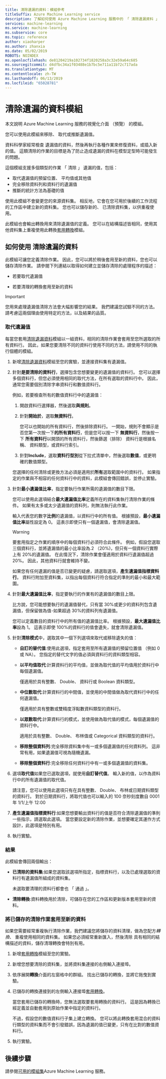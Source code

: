 ```yaml
---
title: 清除遺漏的資料：模組參考
titleSuffix: Azure Machine Learning service
description: 了解如何使用 Azure Machine Learning 服務中的 「 清除遺漏資料 」 模組，來移除、 取代或推斷遺漏值。
services: machine-learning
ms.service: machine-learning
ms.subservice: core
ms.topic: reference
author: xiaoharper
ms.author: zhanxia
ms.date: 05/02/2019
ROBOTS: NOINDEX
ms.openlocfilehash: de81204219a102734f1820258a3c32e59a64c685
ms.sourcegitcommit: d4dfbc34a1f03488e1b7bc5e711a11b72c717ada
ms.translationtype: MT
ms.contentlocale: zh-TW
ms.lasthandoff: 06/13/2019
ms.locfileid: "65028781"
---
```

# <a name="clean-missing-data-module"></a>清除遺漏的資料模組

本文說明 Azure Machine Learning 服務的視覺化介面 （預覽） 的模組。

您可以使用此模組來移除、 取代或推斷遺漏值。 

資料科學家經常檢查 遺漏值的資料，然後再執行各種作業來修復資料，或插入新的值。 這類清除的作業的目標是為了防止造成遺漏的資料在模型定型時可能發生的問題。 

這個模組支援多個類型的作業 「 清除 」 遺漏的值，包括：

+ 取代遺漏值的預留位置、 平均值或其他值
+ 完全移除資料列和資料行的遺漏值
+ 推斷的統計方法為基礎的值


使用此模組不會變更您的來源資料集。 相反地，它會在您可用於後續的工作流程的工作區中建立新的資料集。 您也可以儲存新的、 已清除資料集，以供重複使用。

此模組也會輸出轉換用來清除遺漏值的定義。 您可以在結構描述皆相同，使用其他資料集上重複使用此轉換[套用轉換](./apply-transformation.md)模組。  

## <a name="how-to-use-clean-missing-data"></a>如何使用 清除遺漏的資料

此模組可讓您定義清除作業。 因此，您可以將於稍後套用至新的資料，您也可以儲存清除作業。 請參閱下列連結以取得如何建立並儲存清除的處理程序的描述： 
 
+ 若要取代遺漏值
  
+ 若要清理的轉換套用至新的資料
 
> [!IMPORTANT]
> 您用來處理遺漏值清除方法會大幅影響您的結果。 我們建議您試驗不同的方法。 請考慮這兩個理由使用特定的方法，以及結果的品質。

### <a name="replace-missing-values"></a>取代遺漏值  

每當您套用[清除遺漏資料](./clean-missing-data.md)模組以一組資料，相同的清除作業會套用至您所選取的所有資料行。 因此，如果您要清除不同的資料行使用不同的方法，請使用不同的執行個體的模組。

1.  新增[清除遺漏資料](./clean-missing-data.md)模組至您的實驗，並連接資料集有遺漏值。  
  
2.  針對**是要清除的資料行**，選擇包含您想要變更的遺漏值的資料行。 您可以選擇多個資料行，但您必須使用相同的取代方法，在所有選取的資料行中。 因此，通常您需要個別清除字串資料行和數值資料行。

    例如，若要檢查所有的數值資料行中的遺漏值：

    1. 開啟資料行選擇器，然後選取**與規則**。
    2. 針對**開始於**，選取**無資料行**。

        您可以也開始的所有資料行，然後排除資料行。 一開始，規則不會顯示是否您第一次按一下**的所有資料行**，但是您可以按一下 **無資料行**，然後按一下 **所有資料行**以開頭的所有資料行，然後篩選（排除） 資料行是根據名稱、 資料類型，或資料行索引。

    3. 針對**Include**，選取**資料行型別**從下拉式清單中，然後選取**數值**，或更明確的數值類型。 
  
    您選擇的任何清除或更換方法必須是適用於**所有**選取範圍中的資料行。 如果指定的作業與不相容的任何資料行中的資料，此模組會傳回錯誤，並停止實驗。
  
3.  針對**最小遺漏值比率**，指定要執行作業所需的遺漏值的數目下限。  
  
    您可以使用此選項結合**最大遺漏值比率**定義所在的資料集執行清除作業的條件。 如果有太多或太少遺漏值的資料列，則無法執行此作業。 
  
    輸入代表您的數字**比例**的遺漏值，以資料行中的所有值。 根據預設，**最小遺漏值比率**屬性設定為 0。 這表示即使只有一個遺漏值，會清除遺漏值。 

    > [!WARNING]
    > 要套用指定之作業的順序中的每個資料行必須符合此條件。 例如，假設您選取三個資料行，並將遺漏值的最小比率設為.2 （20%)，但只有一個資料行實際上有 20%的遺漏值。 在此情況下，清除作業會僅適用於資料行遺漏值超過 20%。 因此，其他資料行就會維持不變。
    > 
    > 如果您有任何遺漏的值是否已變更的疑慮，請選取選項，**產生遺漏值指標資料行**。 資料行附加至資料集，以指出每個資料行符合指定的準則的最小和最大範圍。  
  
4. 針對**最大遺漏值比率**，指定要執行的作業有的遺漏值的數目上限。   
  
    比方說，您可能想要執行的遺漏值替代，只有當 30%或更少的資料列包含遺漏值，但保留做為值-如果超過 30%的資料列有遺漏值。  
  
    您可以定義數目的資料行中的所有值的遺漏值比率。 根據預設，**最大遺漏值比率**設為 1。 這表示即使 100%的資料行的值會遺失，就會清除遺漏值。  
  
   
  
5. 針對**清除模式**中，選取其中一個下列選項來取代或移除遺失的值：  
  
  
    + **自訂的替代值**:使用此選項，指定套用至所有遺漏值的預留位置值 （例如 0 或 NA）。 您指定的替代文字的值必須與資料行的資料類型相容。
  
    + **以平均值取代**:計算資料行的平均值，並做為取代值的平均值用於資料行中每個遺漏值。  
  
        僅適用於具有整數、 Double、 資料行或 Boolean 資料類型。  
  
    + **中位數取代**:計算資料行的中間值，並使用的中間值做為取代資料行中的任何遺漏值。  
  
        僅適用於具有整數或雙精度浮點數資料類型的資料行。 
  
    + **以眾數取代**:計算資料行的模式，並使用做為取代值的模式，每個遺漏值的資料行中。  
  
        適用於具有整數、 Double、 布林值或 Categorical 資料類型的資料行。 
  
    + **移除整個資料列**:完全移除資料集中有一或多個遺漏值的任何資料列。 這非常有用，如果遺漏值可視為隨機遺漏。  
  
    + **移除整個資料行**:完全移除任何資料行中有一或多個遺漏值的資料集。  
  
    
  
6. 選項**取代值**如果您已選取選項，就使用**自訂替代值**。 輸入新的值，以作為資料行中的所有遺漏值的取代值。  
  
    請注意，您可以使用此選項只有在具有整數、 Double、 布林或日期資料類型的資料行。 對於日期資料行，將取代值也可以輸入的 100 奈秒刻度數自 0001 年 1/1/上午 12:00  
  
7. **產生遺漏值指標資料行**:如果您想要輸出資料行的值是否符合清除遺漏值的準則一些指示，請選取此選項。 當您要設定新的清除作業，並想要確定其運作方式設計，此選項是特別有用。
  
8. 執行實驗。

### <a name="results"></a>結果

此模組會傳回兩個輸出：  

-   **已清除的資料集**:如果您選取該選項所指定，指標資料行，以及已處理選取的資料行有遺漏值所組成的資料集。  

    未選取要清理的資料行都會也 「 通過 」。  
  
-  **清除轉換**:資料轉換用於清除，可儲存在您的工作區和更新版本套用至新的資料。

### <a name="apply-a-saved-cleaning-operation-to-new-data"></a>將已儲存的清除作業套用至新的資料  

如果您需要經常重複執行清除作業，我們建議您將儲存的資料清理，做為您配方*轉換*、 重複使用相同的資料集。 如果您必須經常重新匯入，然後清除 具有相同的結構描述的資料，儲存清理轉換會特別有用。  
      
1.  新增[套用轉換](./apply-transformation.md)模組至您的實驗。  
  
2.  新增您想要清除的資料集，並將資料集連接的右側輸入連接埠。  
  
3.  依序展開**轉換**介面的左窗格中的群組。 找出已儲存的轉換，並將它拖曳到實驗。  
  
4.  已儲存的轉換連接到的左側輸入連接埠[套用轉換](./apply-transformation.md)。 

    當您套用已儲存的轉換時，您無法選取要套用轉換的資料行。 這是因為轉換已經定義並自動套用到原始作業中指定的資料行。

    不過，假設您的數值資料行子集上建立轉換。 您可以將此轉換套用混合的資料行類型的資料集而不會引發錯誤，因為遺漏的值已變更，只有在比對的數值資料行。

6.  執行實驗。  

## <a name="next-steps"></a>後續步驟

請參閱[可用的模組集](module-reference.md)Azure Machine Learning 服務。 